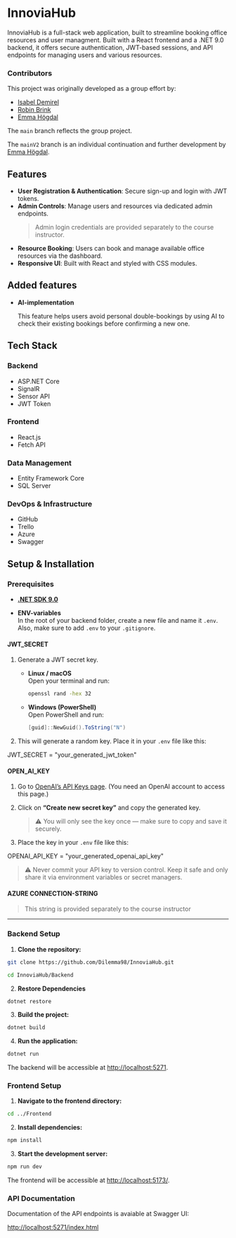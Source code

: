# InnoviaHub

InnoviaHub is a full-stack web application, built to streamline booking office resources and user managment.
Built with a React frontend and a .NET 9.0 backend, it offers secure authentication, JWT-based sessions, and API endpoints for managing users and various resources.
### Contributors
This project was originally developed as a group effort by:
- [Isabel Demirel](https://github.com/pixabel)
- [Robin Brink](https://github.com/Brinkentosh)
- [Emma Högdal](https://github.com/Dilemma98)

The `main` branch reflects the group project.

The `mainV2` branch is an individual continuation and further development by [Emma Högdal](https://github.com/Dilemma98).

## Features

- **User Registration & Authentication**: Secure sign-up and login with JWT tokens.
- **Admin Controls**: Manage users and resources via dedicated admin endpoints.  
  > Admin login credentials are provided separately to the course instructor.
- **Resource Booking**: Users can book and manage available office resources via the dashboard.
- **Responsive UI**: Built with React and styled with CSS modules.

## Added features 
- **AI-implementation**

  This feature helps users avoid personal double-bookings by using AI to check their existing bookings before confirming a new one.

## Tech Stack

### Backend

- ASP.NET Core
- SignalR
- Sensor API
- JWT Token

### Frontend

- React.js
- Fetch API

### Data Management

- Entity Framework Core
- SQL Server

### DevOps & Infrastructure

- GitHub
- Trello
- Azure
- Swagger

## Setup & Installation

### Prerequisites

- **[.NET SDK 9.0](https://dotnet.microsoft.com/download/dotnet/9.0)**

- **ENV-variables**  
  In the root of your backend folder, create a new file and name it `.env`.  
  Also, make sure to add `.env` to your `.gitignore`.

#### JWT_SECRET

1. Generate a JWT secret key.

   - **Linux / macOS**  
     Open your terminal and run:  
     ```bash
     openssl rand -hex 32
     ```

   - **Windows (PowerShell)**  
     Open PowerShell and run:  
     ```powershell
     [guid]::NewGuid().ToString("N")
     ```

2. This will generate a random key. Place it in your `.env` file like this:

JWT_SECRET = "your_generated_jwt_token"

#### OPEN_AI_KEY
1. Go to [OpenAI’s API Keys page](https://platform.openai.com/account/api-keys).
(You need an OpenAI account to access this page.)

2. Click on **“Create new secret key”** and copy the generated key.  
   > ⚠️ You will only see the key once — make sure to copy and save it securely.

3. Place the key in your `.env` file like this:

OPENAI_API_KEY = "your_generated_openai_api_key"
 > ⚠️ Never commit your API key to version control. Keep it safe and only share it via environment variables or secret managers.



#### AZURE CONNECTION-STRING
> This string is provided separately to the course instructor


------
### Backend Setup

1. **Clone the repository:**

```bash
git clone https://github.com/Dilemma98/InnoviaHub.git

cd InnoviaHub/Backend 
```

2. **Restore Dependencies**

```bash
dotnet restore
```

3. **Build the project:**

```bash
dotnet build
```

4. **Run the application:**

```bash
dotnet run
```

The backend will be accessible at <http://localhost:5271>.

### Frontend Setup

1. **Navigate to the frontend directory:**

```bash
cd ../Frontend
```

2. **Install dependencies:**

```bash
npm install
```

3. **Start the development server:**

```bash
npm run dev
```

The frontend will be accessible at <http://localhost:5173/>.

### API Documentation

Documentation of the API endpoints is avaiable at Swagger UI:

<http://localhost:5271/index.html>
